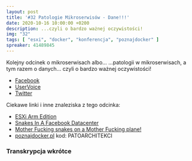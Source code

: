 ```yaml
---
layout: post
title: '#32 Patologie Mikroserwisów - Dane!!!'
date: 2020-10-16 10:00:00 +0200
description: ...czyli o bardzo ważnej oczywistości!
img: "32"
tags: [ "esxi", "docker", "konferencja", "poznajdocker" ]
spreaker: 41489845
---
```

Kolejny odcinek o mikroserwisach albo… …patologii w mikroserwisach, a tym razem o danych... czyli o bardzo ważnej oczywistości!

- [Facebook](https://www.facebook.com/patoarchitekci/)
- [UserVoice](https://github.com/patoarchitekci/uservoice/issues)
- [Twitter](https://twitter.com/patoarchitekci)

Ciekawe linki i inne znaleziska z tego odcinka:

- [ESXi Arm Edition](https://flings.vmware.com/esxi-arm-edition#video)
- [Snakes In A Facebook Datacenter](http://highscalability.com/blog/2020/9/22/snakes-in-a-facebook-datacenter.html)
- [Mother Fucking snakes on a Mother Fucking plane!](https://www.youtube.com/watch?v=PZ2QFmJ7h0A&ab_channel=CaptainwiggIes)
- [poznajdocker.pl](https://poznajdocker.pl/) kod: PATOARCHITEKCI

### Transkrypcja wkrótce
